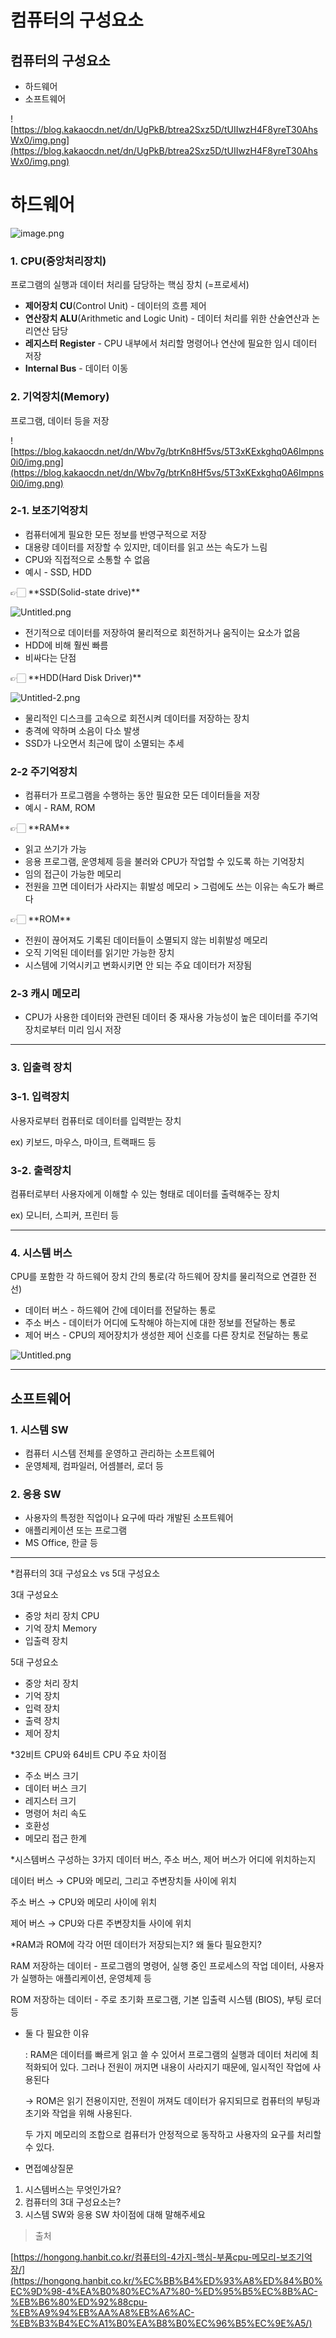 # 컴퓨터의 구성요소

## 컴퓨터의 구성요소

- 하드웨어
- 소프트웨어

![https://blog.kakaocdn.net/dn/UgPkB/btrea2Sxz5D/tUIIwzH4F8yreT30AhsWx0/img.png](https://blog.kakaocdn.net/dn/UgPkB/btrea2Sxz5D/tUIIwzH4F8yreT30AhsWx0/img.png)

# 하드웨어

![image.png](%E1%84%8F%E1%85%A5%E1%86%B7%E1%84%91%E1%85%B2%E1%84%90%E1%85%A5%E1%84%8B%E1%85%B4%20%E1%84%80%E1%85%AE%E1%84%89%E1%85%A5%E1%86%BC%E1%84%8B%E1%85%AD%E1%84%89%E1%85%A9%20a21b8032bc8f46d4a8b7a01a0a6601d5/image.png)

### 1. CPU(중앙처리장치)

프로그램의 실행과 데이터 처리를 담당하는 핵심 장치 (=프로세서)

- **제어장치 CU**(Control Unit) - 데이터의 흐름 제어
- **연산장치 ALU**(Arithmetic and Logic Unit) - 데이터 처리를 위한 산술연산과 논리연산 담당
- **레지스터 Register** - CPU 내부에서 처리할 명령어나 연산에 필요한 임시 데이터 저장
- **Internal Bus** - 데이터 이동

### 2. 기억장치(Memory)

프로그램, 데이터 등을 저장

![https://blog.kakaocdn.net/dn/Wbv7g/btrKn8Hf5vs/5T3xKExkghq0A6Impns0i0/img.png](https://blog.kakaocdn.net/dn/Wbv7g/btrKn8Hf5vs/5T3xKExkghq0A6Impns0i0/img.png)

### 2-1. 보조기억장치

- 컴퓨터에게 필요한 모든 정보를 반영구적으로 저장
- 대용량 데이터를 저장할 수 있지만, 데이터를 읽고 쓰는 속도가 느림
- CPU와 직접적으로 소통할 수 없음
- 예시 - SSD, HDD

<aside>
👉🏻 **SSD(Solid-state drive)**

</aside>

![Untitled.png](%E1%84%8F%E1%85%A5%E1%86%B7%E1%84%91%E1%85%B2%E1%84%90%E1%85%A5%E1%84%8B%E1%85%B4%20%E1%84%80%E1%85%AE%E1%84%89%E1%85%A5%E1%86%BC%E1%84%8B%E1%85%AD%E1%84%89%E1%85%A9%20a21b8032bc8f46d4a8b7a01a0a6601d5/Untitled.png)

- 전기적으로 데이터를 저장하여 물리적으로 회전하거나 움직이는 요소가 없음
- HDD에 비해 훨씬 빠름
- 비싸다는 단점

<aside>
👉🏻 **HDD(Hard Disk Driver)**

</aside>

![Untitled-2.png](%E1%84%8F%E1%85%A5%E1%86%B7%E1%84%91%E1%85%B2%E1%84%90%E1%85%A5%E1%84%8B%E1%85%B4%20%E1%84%80%E1%85%AE%E1%84%89%E1%85%A5%E1%86%BC%E1%84%8B%E1%85%AD%E1%84%89%E1%85%A9%20a21b8032bc8f46d4a8b7a01a0a6601d5/Untitled-2.png)

- 물리적인 디스크를 고속으로 회전시켜 데이터를 저장하는 장치
- 충격에 약하며 소음이 다소 발생
- SSD가 나오면서 최근에 많이 소멸되는 추세

### 2-2 주기억장치

- 컴퓨터가 프로그램을 수행하는 동안 필요한 모든 데이터들을 저장
- 예시 - RAM, ROM

<aside>
👉🏻 **RAM**

</aside>

- 읽고 쓰기가 가능
- 응용 프로그램, 운영체제 등을 불러와 CPU가 작업할 수 있도록 하는 기억장치
- 임의 접근이 가능한 메모리
- 전원을 끄면 데이터가 사라지는 휘발성 메모리 > 그럼에도 쓰는 이유는 속도가 빠르다

<aside>
👉🏻 **ROM**

</aside>

- 전원이 끊어져도 기록된 데이터들이 소멸되지 않는 비휘발성 메모리
- 오직 기억된 데이터를 읽기만 가능한 장치
- 시스템에 기억시키고 변화시키면 안 되는 주요 데이터가 저장됨

### 2-3 캐시 메모리

- CPU가 사용한 데이터와 관련된 데이터 중 재사용 가능성이 높은 데이터를 주기억장치로부터 미리 임시 저장

---

### 3. 입출력 장치

### 3-1. 입력장치

사용자로부터 컴퓨터로 데이터를 입력받는 장치

ex) 키보드, 마우스, 마이크, 트랙패드 등

### 3-2. 출력장치

컴퓨터로부터 사용자에게 이해할 수 있는 형태로 데이터를 출력해주는 장치

ex) 모니터, 스피커, 프린터 등

---

### 4. 시스템 버스

CPU를 포함한 각 하드웨어 장치 간의 통로(각 하드웨어 장치를 물리적으로 연결한 전선)

- 데이터 버스 - 하드웨어 간에 데이터를 전달하는 통로
- 주소 버스 - 데이터가 어디에 도착해야 하는지에 대한 정보를 전달하는 통로
- 제어 버스 - CPU의 제어장치가 생성한 제어 신호를 다른 장치로 전달하는 통로

![Untitled.png](%E1%84%8F%E1%85%A5%E1%86%B7%E1%84%91%E1%85%B2%E1%84%90%E1%85%A5%E1%84%8B%E1%85%B4%20%E1%84%80%E1%85%AE%E1%84%89%E1%85%A5%E1%86%BC%E1%84%8B%E1%85%AD%E1%84%89%E1%85%A9%20a21b8032bc8f46d4a8b7a01a0a6601d5/Untitled%201.png)

---

## 소프트웨어

### 1. 시스템 SW

- 컴퓨터 시스템 전체를 운영하고 관리하는 소프트웨어
- 운영체제, 컴파일러, 어셈블러, 로더 등

### 2. 응용 SW

- 사용자의 특정한 직업이나 요구에 따라 개발된 소프트웨어
- 애플리케이션 또는 프로그램
- MS Office, 한글 등

---

*컴퓨터의 3대 구성요소 vs 5대 구성요소

3대 구성요소

- 중앙 처리 장치 CPU
- 기억 장치 Memory
- 입출력 장치

5대 구성요소

- 중앙 처리 장치
- 기억 장치
- 입력 장치
- 출력 장치
- 제어 장치

*32비트 CPU와 64비트 CPU 주요 차이점

- 주소 버스 크기
- 데이터 버스 크기
- 레지스터 크기
- 명령어 처리 속도
- 호환성
- 메모리 접근 한계

*시스템버스 구성하는 3가지 데이터 버스, 주소 버스, 제어 버스가 어디에 위치하는지

데이터 버스 → CPU와 메모리, 그리고 주변장치들 사이에 위치

주소 버스 → CPU와 메모리 사이에 위치

제어 버스 → CPU와 다른 주변장치들 사이에 위치

*RAM과 ROM에 각각 어떤 데이터가 저장되는지? 왜 둘다 필요한지?

RAM 저장하는 데이터 - 프로그램의 명령어, 실행 중인 프로세스의 작업 데이터, 사용자가 실행하는 애플리케이션, 운영체제 등

ROM 저장하는 데이터 - 주로 초기화 프로그램, 기본 입출력 시스템 (BIOS), 부팅 로더 등

- 둘 다 필요한 이유
    
    : RAM은 데이터를 빠르게 읽고 쓸 수 있어서 프로그램의 실행과 데이터 처리에 최적화되어 있다. 그러나 전원이 꺼지면 내용이 사라지기 때문에, 일시적인 작업에 사용된다
    
    → ROM은 읽기 전용이지만, 전원이 꺼져도 데이터가 유지되므로 컴퓨터의 부팅과 초기와 작업을 위해 사용된다.
    
    두 가지 메모리의 조합으로 컴퓨터가 안정적으로 동작하고 사용자의 요구를 처리할 수 있다.
    
- 면접예상질문
    
    
1. 시스템버스는 무엇인가요?
2. 컴퓨터의 3대 구성요소는?
3. 시스템 SW와 응용 SW 차이점에 대해 말해주세요

> 출처
> 

[https://hongong.hanbit.co.kr/컴퓨터의-4가지-핵심-부품cpu-메모리-보조기억장/](https://hongong.hanbit.co.kr/%EC%BB%B4%ED%93%A8%ED%84%B0%EC%9D%98-4%EA%B0%80%EC%A7%80-%ED%95%B5%EC%8B%AC-%EB%B6%80%ED%92%88cpu-%EB%A9%94%EB%AA%A8%EB%A6%AC-%EB%B3%B4%EC%A1%B0%EA%B8%B0%EC%96%B5%EC%9E%A5/)